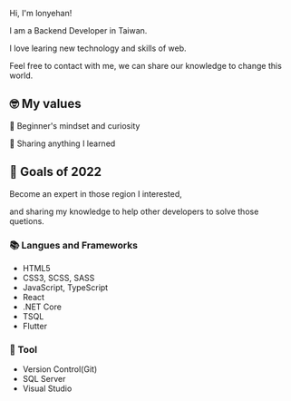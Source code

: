Hi, I'm lonyehan! 

I am a Backend Developer in Taiwan.

I love learing new technology and skills of web.

Feel free to contact with me, we can share our knowledge to change this world.

## 🤓 My values
🍏 Beginner's mindset and curiosity

🙌 Sharing anything I learned

## 🔭 Goals of 2022

Become an expert in those region I interested, 

and sharing my knowledge to help other developers to solve those quetions.

### 📚 Langues and Frameworks
- HTML5
- CSS3, SCSS, SASS
- JavaScript, TypeScript
- React
- .NET Core
- TSQL
- Flutter

### 🔧 Tool
- Version Control(Git)
- SQL Server
- Visual Studio
